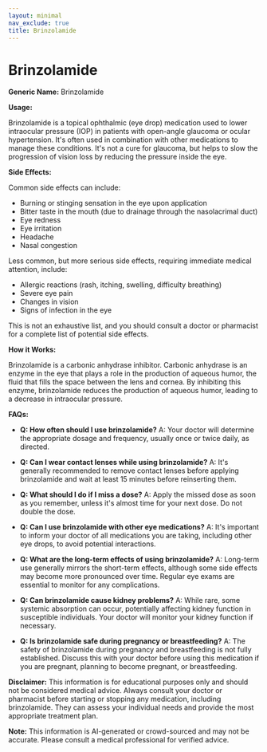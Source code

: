 ```yaml
---
layout: minimal
nav_exclude: true
title: Brinzolamide
---
```


# Brinzolamide

**Generic Name:** Brinzolamide

**Usage:**

Brinzolamide is a topical ophthalmic (eye drop) medication used to lower intraocular pressure (IOP) in patients with open-angle glaucoma or ocular hypertension.  It's often used in combination with other medications to manage these conditions.  It's not a cure for glaucoma, but helps to slow the progression of vision loss by reducing the pressure inside the eye.


**Side Effects:**

Common side effects can include:

* Burning or stinging sensation in the eye upon application
* Bitter taste in the mouth (due to drainage through the nasolacrimal duct)
* Eye redness
* Eye irritation
* Headache
* Nasal congestion


Less common, but more serious side effects, requiring immediate medical attention, include:

* Allergic reactions (rash, itching, swelling, difficulty breathing)
* Severe eye pain
* Changes in vision
* Signs of infection in the eye


This is not an exhaustive list, and you should consult a doctor or pharmacist for a complete list of potential side effects.


**How it Works:**

Brinzolamide is a carbonic anhydrase inhibitor.  Carbonic anhydrase is an enzyme in the eye that plays a role in the production of aqueous humor, the fluid that fills the space between the lens and cornea.  By inhibiting this enzyme, brinzolamide reduces the production of aqueous humor, leading to a decrease in intraocular pressure.


**FAQs:**

* **Q: How often should I use brinzolamide?**  A:  Your doctor will determine the appropriate dosage and frequency, usually once or twice daily, as directed.

* **Q: Can I wear contact lenses while using brinzolamide?** A: It's generally recommended to remove contact lenses before applying brinzolamide and wait at least 15 minutes before reinserting them.

* **Q: What should I do if I miss a dose?** A: Apply the missed dose as soon as you remember, unless it's almost time for your next dose.  Do not double the dose.

* **Q: Can I use brinzolamide with other eye medications?** A:  It's important to inform your doctor of all medications you are taking, including other eye drops, to avoid potential interactions.

* **Q: What are the long-term effects of using brinzolamide?** A: Long-term use generally mirrors the short-term effects, although some side effects may become more pronounced over time. Regular eye exams are essential to monitor for any complications.

* **Q: Can brinzolamide cause kidney problems?** A: While rare, some systemic absorption can occur, potentially affecting kidney function in susceptible individuals.  Your doctor will monitor your kidney function if necessary.

* **Q:  Is brinzolamide safe during pregnancy or breastfeeding?** A:  The safety of brinzolamide during pregnancy and breastfeeding is not fully established. Discuss this with your doctor before using this medication if you are pregnant, planning to become pregnant, or breastfeeding.


**Disclaimer:** This information is for educational purposes only and should not be considered medical advice.  Always consult your doctor or pharmacist before starting or stopping any medication, including brinzolamide.  They can assess your individual needs and provide the most appropriate treatment plan.


**Note:** This information is AI-generated or crowd-sourced and may not be accurate. Please consult a medical professional for verified advice.